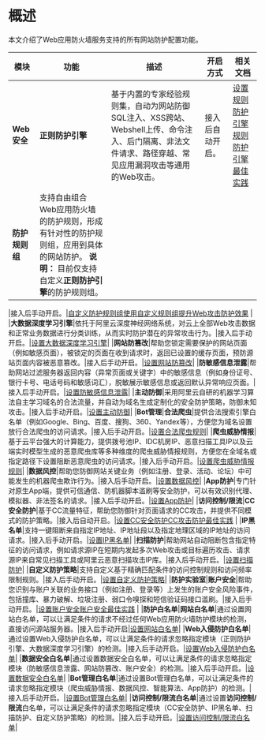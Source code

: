 # 概述

本文介绍了Web应用防火墙服务支持的所有网站防护配置功能。

|模块|功能|描述|开启方式|相关文档|
|--|--|--|----|----|
|**Web安全**|**正则防护引擎**|基于内置的专家经验规则集，自动为网站防御SQL注入、XSS跨站、Webshell上传、命令注入、后门隔离、非法文件请求、路径穿越、常见应用漏洞攻击等通用的Web攻击。|接入后自动开启。|[设置规则防护引擎](/intl.zh-CN/网站防护配置/Web安全/设置规则防护引擎.md)[规则防护引擎最佳实践](t15589.md#) |
|**防护规则组**|支持自由组合Web应用防火墙的防护规则，形成有针对性的防护规则组，应用到具体的网站防护。 **说明：** 目前仅支持自定义**正则防护引擎**的防护规则组。

|接入后手动开启。|[自定义防护规则组](/intl.zh-CN/网站防护配置/自定义防护规则组.md)[使用自定义规则组提升Web攻击防护效果](t78570.md#) |
|**大数据深度学习引擎**|依托于阿里云深度神经网络系统，对云上全部Web攻击数据和正常业务数据进行分类训练，从而实时防护潜在的异常攻击行为。|接入后手动开启。|[设置大数据深度学习引擎](/intl.zh-CN/网站防护配置/Web安全/设置大数据深度学习引擎.md)|
|**网站防篡改**|帮助您锁定需要保护的网站页面（例如敏感页面），被锁定的页面在收到请求时，返回已设置的缓存页面，预防源站页面内容被恶意篡改。|接入后手动开启。|[设置网站防篡改](/intl.zh-CN/网站防护配置/Web安全/设置网站防篡改.md)|
|**防敏感信息泄露**|帮助网站过滤服务器返回内容（异常页面或关键字）中的敏感信息（例如身份证号、银行卡号、电话号码和敏感词汇），脱敏展示敏感信息或返回默认异常响应页面。|接入后手动开启。|[设置防敏感信息泄露](/intl.zh-CN/网站防护配置/Web安全/设置防敏感信息泄露.md)|
|**主动防御**|采用阿里云自研的机器学习算法自主学习域名的合法流量，并自动为域名生成定制化的安全防护策略，防御未知攻击。|接入后手动开启。|[设置主动防御](/intl.zh-CN/网站防护配置/Web安全/设置主动防御.md)|
|**Bot管理**|**合法爬虫**|提供合法搜索引擎白名单（例如Google、Bing、百度、搜狗、360、Yandex等），方便您为域名设置放行合法爬虫的访问请求。|接入后手动开启。|[设置合法爬虫规则](/intl.zh-CN/网站防护配置/Bot管理/设置合法爬虫规则.md)|
|**爬虫威胁情报**|基于云平台强大的计算能力，提供拨号池IP、IDC机房IP、恶意扫描工具IP以及云端实时模型生成的恶意爬虫库等多种维度的爬虫威胁情报规则，方便您在全域名或指定路径下设置阻断恶意爬虫的访问请求。|接入后手动开启。|[设置爬虫威胁情报规则](/intl.zh-CN/网站防护配置/Bot管理/设置爬虫威胁情报规则.md)|
|**数据风控**|帮助您防御网站关键业务（例如注册、登录、活动、论坛）中可能发生的机器爬虫欺诈行为。|接入后手动开启。|[设置数据风控](/intl.zh-CN/网站防护配置/Bot管理/设置数据风控.md)|
|**App防护**|专门针对原生App端，提供可信通信、防机器脚本滥刷等安全防护，可以有效识别代理、模拟器、非法签名的请求。|接入后手动开启。|[设置App防护](/intl.zh-CN/网站防护配置/Bot管理/App防护/设置App防护.md)|
|**访问控制/限流**|**CC安全防护**|基于CC流量特征，帮助您防御针对页面请求的CC攻击，并提供不同模式的防护策略。|接入后自动开启。|[设置CC安全防护](/intl.zh-CN/网站防护配置/访问控制/限流/设置CC安全防护.md)[CC攻击防护最佳实践](t81368.md#) |
|**IP黑名单**|支持一键阻断来自指定IP地址、IP地址段以及指定地理区域的IP地址的访问请求。|接入后手动开启。|[设置IP黑名单](/intl.zh-CN/网站防护配置/访问控制/限流/设置IP黑名单.md)|
|**扫描防护**|帮助网站自动阻断包含指定特征的访问请求，例如请求源IP在短期内发起多次Web攻击或目标遍历攻击、请求源IP来自常见扫描工具或阿里云恶意扫描攻击IP库。|接入后手动开启。|[设置扫描防护](/intl.zh-CN/网站防护配置/访问控制/限流/设置扫描防护.md)|
|**自定义防护策略**|支持自定义基于精确匹配条件的访问控制规则和访问频率限制规则。|接入后手动开启。|[设置自定义防护策略](/intl.zh-CN/网站防护配置/访问控制/限流/设置自定义防护策略.md)|
|**防护实验室**|**账户安全**|帮助您识别与账户关联的业务接口（例如注册、登录等）上发生的账户安全风险事件，包括撞库、暴力破解、垃圾注册、弱口令嗅探和短信验证码接口滥刷。|接入后手动开启。|[设置账户安全](/intl.zh-CN/防护实验室/设置账户安全.md)[账户安全最佳实践](t1840545.md#) |
|**防护白名单**|**网站白名单**|通过设置网站白名单，可以让满足条件的请求不经过任何Web应用防火墙防护模块的检测，直接访问源站服务器。|接入后手动开启|[设置网站白名单](/intl.zh-CN/网站防护配置/防护白名单/设置网站白名单.md)|
|**Web入侵防护白名单**|通过设置Web入侵防护白名单，可以让满足条件的请求忽略指定模块（正则防护引擎、大数据深度学习引擎）的检测。|接入后手动开启。|[设置Web入侵防护白名单](/intl.zh-CN/网站防护配置/防护白名单/设置Web入侵防护白名单.md)|
|**数据安全白名单**|通过设置数据安全白名单，可以让满足条件的请求忽略指定模块（防敏感信息泄露、网站防篡改、账户安全）的检测。|接入后手动开启。|[设置数据安全白名单](/intl.zh-CN/网站防护配置/防护白名单/设置数据安全白名单.md)|
|**Bot管理白名单**|通过设置Bot管理白名单，可以让满足条件的请求忽略指定模块（爬虫威胁情报、数据风控、智能算法、App防护）的检测。|接入后手动开启。|[设置Bot管理白名单](/intl.zh-CN/网站防护配置/防护白名单/设置Bot管理白名单.md)|
|**访问控制/限流白名单**|通过设置**访问控制/限流**白名单，可以让满足条件的请求忽略指定模块（CC安全防护、IP黑名单、扫描防护、自定义防护策略）的检测。|接入后手动开启。|[设置访问控制/限流白名单](/intl.zh-CN/网站防护配置/防护白名单/设置访问控制/限流白名单.md)|

